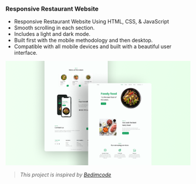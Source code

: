 ### Responsive Restaurant Website

- Responsive Restaurant Website Using HTML, CSS, & JavaScript
- Smooth scrolling in each section.
- Includes a light and dark mode.
- Built first with the mobile methodology and then desktop.
- Compatible with all mobile devices and built with a beautiful user interface.

![preview img](/preview.png)
> *This project is inspired by [Bedimcode](https://github.com/bedimcode)*
